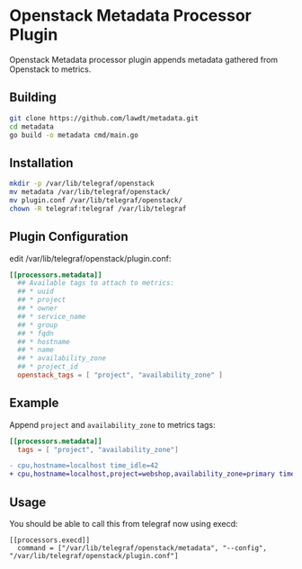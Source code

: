 # Openstack Metadata Processor Plugin

Openstack Metadata processor plugin appends metadata gathered from Openstack
to metrics.

## Building
```bash
git clone https://github.com/lawdt/metadata.git
cd metadata
go build -o metadata cmd/main.go
```

## Installation
```bash
mkdir -p /var/lib/telegraf/openstack
mv metadata /var/lib/telegraf/openstack/
mv plugin.conf /var/lib/telegraf/openstack/
chown -R telegraf:telegraf /var/lib/telegraf
```

## Plugin Configuration
edit /var/lib/telegraf/openstack/plugin.conf:

```toml
[[processors.metadata]]
  ## Available tags to attach to metrics:
  ## * uuid
  ## * project
  ## * owner
  ## * service_name
  ## * group
  ## * fqdn
  ## * hostname
  ## * name
  ## * availability_zone
  ## * project_id
  openstack_tags = [ "project", "availability_zone" ]
```

## Example

Append `project` and `availability_zone` to metrics tags:

```toml
[[processors.metadata]]
  tags = [ "project", "availability_zone"]
```

```diff
- cpu,hostname=localhost time_idle=42
+ cpu,hostname=localhost,project=webshop,availability_zone=primary time_idle=42
```

## Usage
You should be able to call this from telegraf now using execd:
```
[[processors.execd]]
  command = ["/var/lib/telegraf/openstack/metadata", "--config", "/var/lib/telegraf/openstack/plugin.conf"]
```